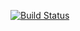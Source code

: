 [![Build Status](https://travis-ci.org/giorgioIamhtedoctor/lab6.svg?branch=master)](https://travis-ci.org/ИМЯ_ПОЛЬЗОВАТЕЛЯ/lab6)

